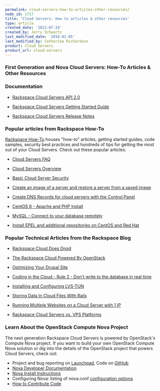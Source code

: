```yaml
---
permalink: cloud-servers-how-to-articles-other-resources/
node_id: 1717
title: 'Cloud Servers: How to articles & other resources'
type: article
created_date: '2012-07-24'
created_by: Jerry Schwartz
last_modified_date: '2016-01-05'
last_modified_by: Catherine Richardson
product: Cloud Servers
product_url: cloud-servers
---
```


### First Generation and Nova Cloud Servers:  How-To Articles & Other Resources


### Documentation

-  [Rackspace Cloud Servers API 2.0](https://developer.rackspace.com/docs/cloud-servers/v2/developer-guide/)

-  [Rackspace Cloud Servers Getting Started Guide](https://developer.rackspace.com/docs/cloud-servers/v2/developer-guide/#document-getting-started)

-  [Rackspace Cloud Servers Release Notes](https://developer.rackspace.com/docs/cloud-servers/v2/developer-guide/#document-release-notes)

### Popular articles from Rackspace How-To

[Rackspace How-To](/how-to/) houses "how-to" articles, getting started guides, code samples, security best practices and hundreds of tips for getting the most out of your Cloud Servers. Check out these popular
articles:

- [Cloud Servers FAQ](/how-to/cloud-servers-faq)

- [Cloud Servers Overview](/how-to/getting-started-with-cloud-servers)

- [Basic Cloud Server Security](/how-to/basic-cloud-server-security)

- [Create an image of a server and restore a server from a saved image](/how-to/create-an-image-of-a-server-and-restore-a-server-from-a-saved-image)

- [Create DNS Records for cloud servers with the Control Panel](/how-to/create-dns-records-for-cloud-servers-with-the-control-panel)

- [CentOS 6 - Apache and PHP Install](/how-to/centos-6-apache-and-php-install)

- [MySQL - Connect to your database remotely](/how-to/mysql-connect-to-your-database-remotely)

- [Install EPEL and additional repositories on CentOS and Red Hat](/how-to/install-epel-and-additional-repositories-on-centos-and-red-hat)

### Popular Technical Articles from the Rackspace Blog

-  [Rackspace Cloud Does Droid](http://www.rackspace.com/blog/rackspace-cloud-does-droid/)

-  [The Rackspace Cloud Powered By OpenStack](http://www.rackspace.com/blog/next-generation-rackspace-cloud-servers/)

-  [Optimizing Your Drupal Site](http://www.rackspace.com/blog/optimizing-your-drupal-site/)

-  [Coding in the Cloud - Rule 2 - Don't write to the database in real time](http://www.rackspace.com/blog/coding-in-the-cloud-rule-2-dont-write-to-the-database-in-real-time/)

-  [Installing and Configuring LVS-TUN](http://www.rackspace.com/blog/installing-and-configuring-lvs-tun/)

-  [Storing Data In Cloud Files With Rails](http://www.rackspace.com/blog/storing-data-in-cloud-files-with-rails/)

-  [Running Multiple Websites on a Cloud Server with 1 IP](http://www.rackspace.com/blog/running-multiple-websites-on-a-cloud-server-with-1-ip/)

-  [Rackspace Cloud Servers vs. VPS Platforms](http://www.rackspace.com/blog/rackspace-cloud-servers-vs-vps-platforms/)

### Learn About the OpenStack Compute Nova Project

The next generation Rackspace Cloud Servers is powered
by OpenStack's Compute Nova project. If you want to build
your own OpenStack Compute Nova solution or dig into the details of the
OpenStack project that powers Cloud Servers, check out:

-   Project and bug reporting on [Launchpad](https://launchpad.net/nova), Code on [GitHub](https://github.com/openstack/nova)
-   [Nova Developer Documentation](http://nova.openstack.org/)
-   [Nova Install Instructions](http://wiki.openstack.org/InstallInstructions/Nova)
-   Configuring Nova: listing of nova.conf [configuration options](http://wiki.openstack.org/NovaConfigOptions)
-   [How to Contribute Code](http://wiki.openstack.org/HowToContribute)
